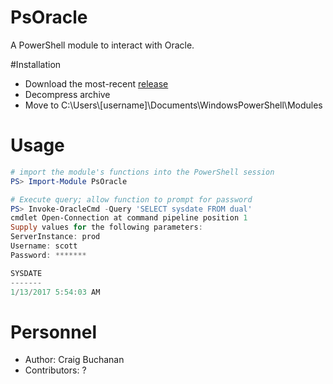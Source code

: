 # PsOracle
A PowerShell module to interact with Oracle.

#Installation
- Download the most-recent [release](https://github.com/craibuc/PsOracle/releases)
- Decompress archive
- Move to C:\Users\\[username]\Documents\WindowsPowerShell\Modules

# Usage

~~~PowerShell
# import the module's functions into the PowerShell session
PS> Import-Module PsOracle

# Execute query; allow function to prompt for password
PS> Invoke-OracleCmd -Query 'SELECT sysdate FROM dual'
cmdlet Open-Connection at command pipeline position 1
Supply values for the following parameters:
ServerInstance: prod
Username: scott
Password: *******

SYSDATE
-------
1/13/2017 5:54:03 AM
~~~

# Personnel

- Author: Craig Buchanan
- Contributors: ?

